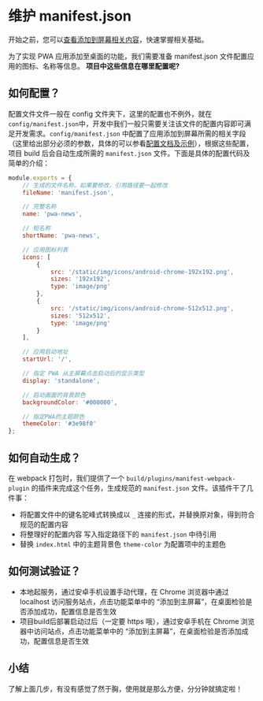 # 维护 manifest.json

开始之前，您可以[查看添加到屏幕相关内容](https://pwa.baidu.com/doc/engage-retain-users/add-to-home-screen/01-introduction)，快速掌握相关基础。

为了实现 PWA 应用添加至桌面的功能，我们需要准备 manifest.json 文件配置应用的图标、名称等信息。 **项目中这些信息在哪里配置呢?**


## 如何配置？

配置文件文件一般在 config 文件夹下，这里的配置也不例外，就在 `config/manifest.json`中，开发中我们一般只需要关注该文件的配置内容即可满足开发需求。`config/manifest.json` 中配置了应用添加到屏幕所需的相关字段（这里给出部分必须的参数，具体的可以参看[配置文档及示例](https://pwa.baidu.com/doc/engage-retain-users/add-to-home-screen/01-introduction)），根据这些配置，项目 build 后会自动生成所需的 `manifest.json` 文件。下面是具体的配置代码及简单的介绍：

``` js
module.exports = {
    // 生成的文件名称，如果要修改，引用路径要一起修改
    fileName: 'manifest.json',

    // 完整名称
    name: 'pwa-news',

    // 短名称
    shortName: 'pwa-news',

    // 应用图标列表
    icons: [
        {
            src: '/static/img/icons/android-chrome-192x192.png',
            sizes: '192x192',
            type: 'image/png'
        },
        {
            src: '/static/img/icons/android-chrome-512x512.png',
            sizes: '512x512',
            type: 'image/png'
        }
    ],

    // 应用启动地址
    startUrl: '/',

    // 指定 PWA 从主屏幕点击启动后的显示类型
    display: 'standalone',

    // 启动画面的背景颜色
    backgroundColor: '#000000',

    // 指定PWA的主题颜色
    themeColor: '#3e98f0'
};
```

## 如何自动生成？

在 webpack 打包时，我们提供了一个 `build/plugins/manifest-webpack-plugin` 的插件来完成这个任务，生成规范的 `manifest.json` 文件。该插件干了几件事：
* 将配置文件中的键名驼峰式转换成以 `_` 连接的形式，并替换原对象，得到符合规范的配置内容
* 将整理好的配置内容 写入指定路径下的 `manifest.json` 中待引用
* 替换 `index.html` 中的主题背景色 `theme-color` 为配置项中的主题色



## 如何测试验证？

* 本地起服务，通过安卓手机设置手动代理，在 Chrome 浏览器中通过localhost 访问服务站点，点击功能菜单中的 “添加到主屏幕”，在桌面检验是否添加成功，配置信息是否生效
* 项目build后部署启动过后（一定要 https 哦），通过安卓手机在 Chrome 浏览器中访问站点，点击功能菜单中的 “添加到主屏幕”，在桌面检验是否添加成功，配置信息是否生效


## 小结

了解上面几步，有没有感觉了然于胸，使用就是那么方便，分分钟就搞定啦！

